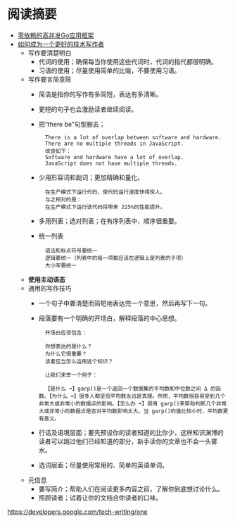 # 阅读摘要

* [零依赖的高并发Go应用框架](https://github.com/autom8ter/machine)
* [如何成为一个更好的技术写作者](https://zhuanlan.zhihu.com/p/353515335)
  + 写作要清楚明白
    - 代词的使用；确保每当你使用这些代词时，代词的指代都很明确。
    - 习语的使用；尽量使用简单的比喻，不要使用习语。
  + 写作要言简意赅
    - 简洁是指你的写作有多简短，表达有多清晰。
    - 更短的句子也会激励读者继续阅读。
    - 把“there be”句型删去；

            There is a lot of overlap between software and hardware.
            There are no multiple threads in JavaScript.
            改良如下：
            Software and hardware have a lot of overlap.
            JavaScript does not have multiple threads.

    - 少用形容词和副词；更加精确和量化。

            在生产模式下运行代码，使代码运行速度快得惊人。
            与之相对的是：
            在生产模式下运行该代码将带来 225%的性能提升。

    - 多用列表；选对列表；在有序列表中，顺序很重要。
    - 统一列表

            语法和标点符号要统一
            逻辑要统一（列表中的每一项都应该在逻辑上是列表的子项）
            大小写要统一

  + **使用主动语态**
  + 通用的写作技巧
    - 一个句子中要清楚而简短地表达完一个意思，然后再写下一句。
    - 段落要有一个明确的开场白，解释段落的中心思想。


            开场白应该包含：

            你想表达的是什么？
            为什么它很重要？
            读者应当怎么运用这个知识？

            让我们来举一个例子：

            【是什么 ➡】garp()是一个返回一个数据集的平均数和中位数之间 Δ 的函数。【为什么 ➡】很多人都坚信平均数永远是真理。然而，平均数很容易受到几个非常大或非常小的数据点的影响。【怎么办 ➡】调用 garp()来帮助判断几个非常大或非常小的数据点是否对平均数影响太大。当 garp()的值比较小时，平均数更有意义。

    - 行话及语境层面；要先预设你的读者知道的比你少，这样知识渊博的读者可以跳过他们已经知道的部分，新手读你的文章也不会一头雾水。
    - 选词层面；尽量使用常用的、简单的英语单词。
  + 元信息
    - 要写简介；帮助人们在阅读更多内容之前，了解你到底想讨论什么。
    - 照顾读者；试着让你的文档合你读者的口味。

https://developers.google.com/tech-writing/one
